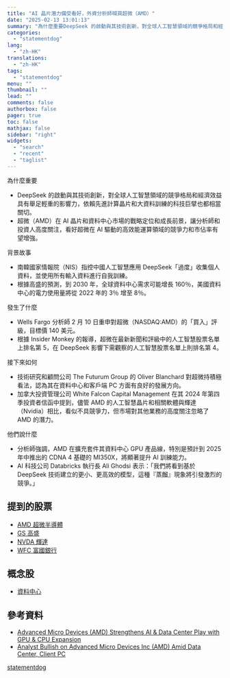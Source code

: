 ```yaml
---
title: "AI 晶片潛力備受看好，外資分析師喊買超微（AMD）"
date: "2025-02-13 13:01:13"
summary: "為什麼重要DeepSeek 的啟動與其技術創新，對全球人工智慧領域的競爭格局和經濟效益具有..."
categories:
  - "statementdog"
lang:
  - "zh-HK"
translations:
  - "zh-HK"
tags:
  - "statementdog"
menu: ""
thumbnail: ""
lead: ""
comments: false
authorbox: false
pager: true
toc: false
mathjax: false
sidebar: "right"
widgets:
  - "search"
  - "recent"
  - "taglist"
---
```


為什麼重要

* DeepSeek 的啟動與其技術創新，對全球人工智慧領域的競爭格局和經濟效益具有舉足輕重的影響力，依賴先進計算晶片和大資料訓練的科技巨擘也都相當關切。
* 超微（AMD）在 AI 晶片和資料中心市場的戰略定位和成長前景，讓分析師和投資人高度關注，看好超微在 AI 驅動的高效能運算領域的競爭力和市佔率有望增強。

背景故事

* 南韓國家情報院（NIS）指控中國人工智慧應用 DeepSeek「過度」收集個人資料，並使用所有輸入資料進行自我訓練。
* 根據高盛的預測，到 2030 年，全球資料中心需求可能增長 160％，美國資料中心的電力使用量將從 2022 年的 3％ 增至 8％。

發生了什麼

* Wells Fargo 分析師 2 月 10 日重申對超微（NASDAQ:AMD）的「買入」評級，目標價 140 美元。
* 根據 Insider Monkey 的報導，超微在最新新聞和評級中的人工智慧股票名單上排名第 5，在 DeepSeek 影響下需觀察的人工智慧股票名單上則排名第 4。

接下來如何

* 技術研究和顧問公司 The Futurum Group 的 Oliver Blanchard 對超微持積極看法，認為其在資料中心和客戶端 PC 方面有良好的發展方向。
* 加拿大投資管理公司 White Falcon Capital Management 在其 2024 年第四季投資者信函中提到，儘管 AMD 的人工智慧晶片和相關軟體與輝達（Nvidia）相比，看似不具競爭力，但市場對其他業務的高度關注忽略了 AMD 的潛力。

他們說什麼

* 分析師強調，AMD 在擴充套件其資料中心 GPU 產品線，特別是預計到 2025 年中推出的 CDNA 4 基礎的 MI350X，將顯著提升 AI 訓練能力。
* AI 科技公司 Databricks 執行長 Ali Ghodsi 表示：「我們將看到基於 DeepSeek 技術建立的更小、更高效的模型，這種『蒸餾』現象將引發激烈的競爭。」

提到的股票
-----

* [AMD 超微半導體](/analysis/AMD)
* [GS 高盛](/analysis/GS)
* [NVDA 輝達](/analysis/NVDA)
* [WFC 富國銀行](/analysis/WFC)

概念股
---

* [資料中心](/tags/1188)

參考資料
----

* [Advanced Micro Devices (AMD) Strengthens AI & Data Center Play with GPU & CPU Expansion](https://finance.yahoo.com/news/advanced-micro-devices-amd-strengthens-133540570.html?.tsrc=rss)
* [Analyst Bullish on Advanced Micro Devices Inc (AMD) Amid Data Center, Client PC](https://finance.yahoo.com/news/analyst-bullish-advanced-micro-devices-185112547.html?.tsrc=rss)

[statementdog](https://statementdog.com/news/12421)
